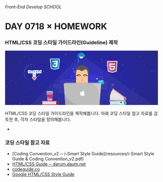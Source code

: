 ###### Front-End Develop SCHOOL

# DAY 0718 × HOMEWORK

### HTML/CSS 코딩 스타일 가이드라인(Guideline) 제작

![Cover](resources/cover.png)

HTML/CSS 코딩 스타일 가이드라인을 제작해봅니다. 아래 코딩 스타일 참고 자료를 검토한 후, 각자 스타일을 정의해봅니다.


-

### 코딩 스타일 참고 자료

- [Coding Convention_v2 ─ i-Smart Style Guide](resources/i-Smart Style Guide & Coding Convention_v2.pdf)
- [HTML/CSS Guide ─ darum.daum.net](http://darum.daum.net/convention/html)
- [codeguide.co](http://codeguide.co/)
- [Google HTML/CSS Style Guide](https://google.github.io/styleguide/htmlcssguide.xml)
